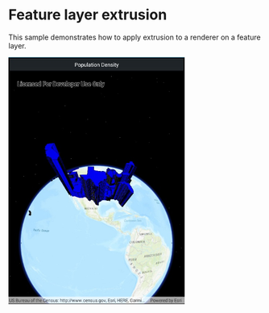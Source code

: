 # Feature layer extrusion

This sample demonstrates how to apply extrusion to a renderer on a feature layer.

<img src="FeatureLayerExtrusion.jpg" width="350"/>
